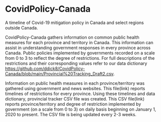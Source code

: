 # CovidPolicy-Canada
A timeline of Covid-19 mitigation policy in Canada and select regions outside Canada. 

CovidPolicy-Canada gathers information on common public health measures for each province and territory in Canada. This information can assist in understanding government responses in every province across Canada. Public policies implemented by governments recorded on a scale from 0 to 3 to reflect the degree of restrictions. For full descriptions of the restrictions and their corresponding values refer to our data dictionary https://github.com/ddick8/CovidPolicy-Canada/blob/main/Provincial%20Tracking_Draft2.csv. 

Information on public health measures in each province/territory was gathered using government and news websites. This file(link) reports timelines of restrictions for every province.  Using these timelines and data dictionary, provincial tracker CSV file was created. This CSV file(link) reports province/territory and degree of restriction implemented by government (on a scale from 0 to 3) on daily basis beginning on January 1, 2020 to present. The CSV file is being updated every 2-3 weeks.
